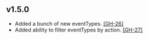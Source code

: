 ## v1.5.0

* Added a bunch of new eventTypes.
  [[GH-26]](https://github.com/hubot-scripts/hubot-github-repo-event-notifier/pull/26)
* Added ability to filter eventTypes by action.
  [[GH-27]](https://github.com/hubot-scripts/hubot-github-repo-event-notifier/pull/27)
